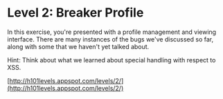 Level 2: Breaker Profile
========================

In this exercise, you're presented with a profile management and viewing interface. There are many instances of the bugs we've discussed so far, along with some that we haven't yet talked about.

Hint: Think about what we learned about special handling with respect to XSS.

[http://h101levels.appspot.com/levels/2/](http://h101levels.appspot.com/levels/2/)
